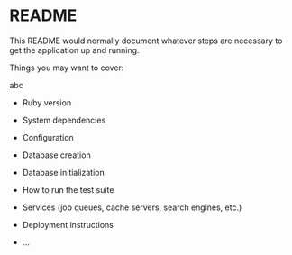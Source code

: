 # README

This README would normally document whatever steps are necessary to get the
application up and running.

Things you may want to cover:

abc

* Ruby version

* System dependencies

* Configuration

* Database creation

* Database initialization

* How to run the test suite

* Services (job queues, cache servers, search engines, etc.)

* Deployment instructions

* ...
